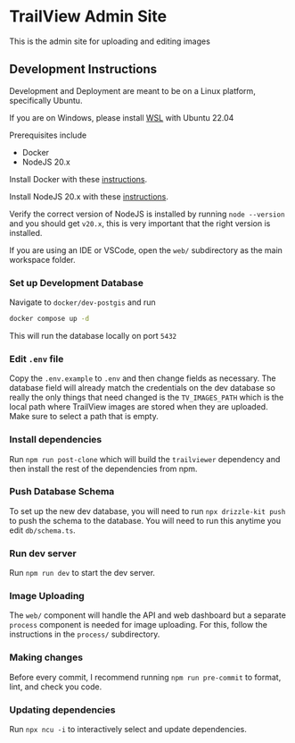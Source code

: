 # TrailView Admin Site

This is the admin site for uploading and editing images

## Development Instructions

Development and Deployment are meant to be on a Linux platform, specifically Ubuntu.

If you are on Windows, please install [WSL](https://learn.microsoft.com/en-us/windows/wsl/install) with Ubuntu 22.04

Prerequisites include
 - Docker
 - NodeJS 20.x

Install Docker with these [instructions](https://docs.docker.com/engine/install/ubuntu/#install-using-the-repository).

Install NodeJS 20.x with these [instructions](https://github.com/nodesource/distributions?tab=readme-ov-file#using-ubuntu-nodejs-20).

Verify the correct version of NodeJS is installed by running `node --version` and you should get `v20.x`, this is very important that the right version is installed.

If you are using an IDE or VSCode, open the `web/` subdirectory as the main workspace folder.

### Set up Development Database

Navigate to `docker/dev-postgis` and run

```bash
docker compose up -d
```

This will run the database locally on port `5432`

### Edit `.env` file

Copy the `.env.example` to `.env` and then change fields as necessary. The database field will already match the credentials on the dev database so really the only things that need changed is the `TV_IMAGES_PATH` which is the local path where TrailView images are stored when they are uploaded. Make sure to select a path that is empty.

### Install dependencies

Run `npm run post-clone` which will build the `trailviewer` dependency and then install the rest of the dependencies from npm.

### Push Database Schema

To set up the new dev database, you will need to run `npx drizzle-kit push` to push the schema to the database. You will need to run this anytime you edit `db/schema.ts`.

### Run dev server

Run `npm run dev` to start the dev server.

### Image Uploading

The `web/` component will handle the API and web dashboard but a separate `process` component is needed for image uploading. For this, follow the instructions in the `process/` subdirectory.

### Making changes

Before every commit, I recommend running `npm run pre-commit` to format, lint, and check you code.

### Updating dependencies

Run `npx ncu -i` to interactively select and update dependencies.
